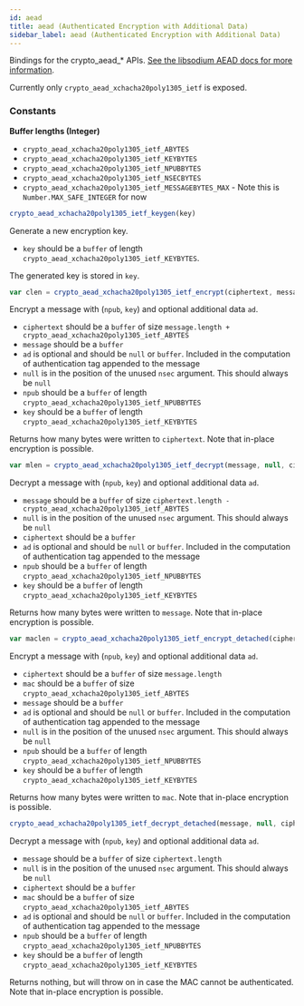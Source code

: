 ```yaml
---
id: aead
title: aead (Authenticated Encryption with Additional Data)
sidebar_label: aead (Authenticated Encryption with Additional Data)
---
```


Bindings for the crypto_aead_* APIs. [See the libsodium AEAD docs for more information](https://download.libsodium.org/doc/secret-key_cryptography/aead).

Currently only `crypto_aead_xchacha20poly1305_ietf` is exposed.

### Constants
**Buffer lengths (Integer)**
* `crypto_aead_xchacha20poly1305_ietf_ABYTES`
* `crypto_aead_xchacha20poly1305_ietf_KEYBYTES`
* `crypto_aead_xchacha20poly1305_ietf_NPUBBYTES`
* `crypto_aead_xchacha20poly1305_ietf_NSECBYTES`
* `crypto_aead_xchacha20poly1305_ietf_MESSAGEBYTES_MAX` - Note this is `Number.MAX_SAFE_INTEGER` for now

``` js
crypto_aead_xchacha20poly1305_ietf_keygen(key)
```
Generate a new encryption key.
* `key` should be a `buffer` of length `crypto_aead_xchacha20poly1305_ietf_KEYBYTES`.

The generated key is stored in `key`.

``` js
var clen = crypto_aead_xchacha20poly1305_ietf_encrypt(ciphertext, message, [ad], null, npub, key)
```
Encrypt a message with (`npub`, `key`) and optional additional data `ad`.
* `ciphertext` should be a `buffer` of size `message.length + crypto_aead_xchacha20poly1305_ietf_ABYTES`
* `message` should be a `buffer`
* `ad` is optional and should be `null` or `buffer`. Included in the computation of authentication tag appended to the message
* `null` is in the position of the unused `nsec` argument. This should always be `null`
* `npub` should be a `buffer` of length `crypto_aead_xchacha20poly1305_ietf_NPUBBYTES`
* `key` should be a `buffer` of length `crypto_aead_xchacha20poly1305_ietf_KEYBYTES`

Returns how many bytes were written to `ciphertext`. Note that in-place encryption is possible.

``` js
var mlen = crypto_aead_xchacha20poly1305_ietf_decrypt(message, null, ciphertext, [ad], npub, key)
```
Decrypt a message with (`npub`, `key`) and optional additional data `ad`.
* `message` should be a `buffer` of size `ciphertext.length - crypto_aead_xchacha20poly1305_ietf_ABYTES`
* `null` is in the position of the unused `nsec` argument. This should always be `null`
* `ciphertext` should be a `buffer`
* `ad` is optional and should be `null` or `buffer`. Included in the computation of authentication tag appended to the message
* `npub` should be a `buffer` of length `crypto_aead_xchacha20poly1305_ietf_NPUBBYTES`
* `key` should be a `buffer` of length `crypto_aead_xchacha20poly1305_ietf_KEYBYTES`

Returns how many bytes were written to `message`. Note that in-place encryption is possible.

``` js
var maclen = crypto_aead_xchacha20poly1305_ietf_encrypt_detached(ciphertext, mac, message, [ad], null, npub, key)
```
Encrypt a message with (`npub`, `key`) and optional additional data `ad`.
* `ciphertext` should be a `buffer` of size `message.length`
* `mac` should be a `buffer` of size `crypto_aead_xchacha20poly1305_ietf_ABYTES`
* `message` should be a `buffer`
* `ad` is optional and should be `null` or `buffer`. Included in the computation of authentication tag appended to the message
* `null` is in the position of the unused `nsec` argument. This should always be `null`
* `npub` should be a `buffer` of length `crypto_aead_xchacha20poly1305_ietf_NPUBBYTES`
* `key` should be a `buffer` of length `crypto_aead_xchacha20poly1305_ietf_KEYBYTES`

Returns how many bytes were written to `mac`. Note that in-place encryption is possible.

``` js
crypto_aead_xchacha20poly1305_ietf_decrypt_detached(message, null, ciphertext, mac, [ad], npub, key)
```
Decrypt a message with (`npub`, `key`) and optional additional data `ad`.
* `message` should be a `buffer` of size `ciphertext.length`
* `null` is in the position of the unused `nsec` argument. This should always be `null`
* `ciphertext` should be a `buffer`
* `mac` should be a `buffer` of size `crypto_aead_xchacha20poly1305_ietf_ABYTES`
* `ad` is optional and should be `null` or `buffer`. Included in the computation of authentication tag appended to the message
* `npub` should be a `buffer` of length `crypto_aead_xchacha20poly1305_ietf_NPUBBYTES`
* `key` should be a `buffer` of length `crypto_aead_xchacha20poly1305_ietf_KEYBYTES`

Returns nothing, but will throw on in case the MAC cannot be authenticated. Note that in-place encryption is possible.
